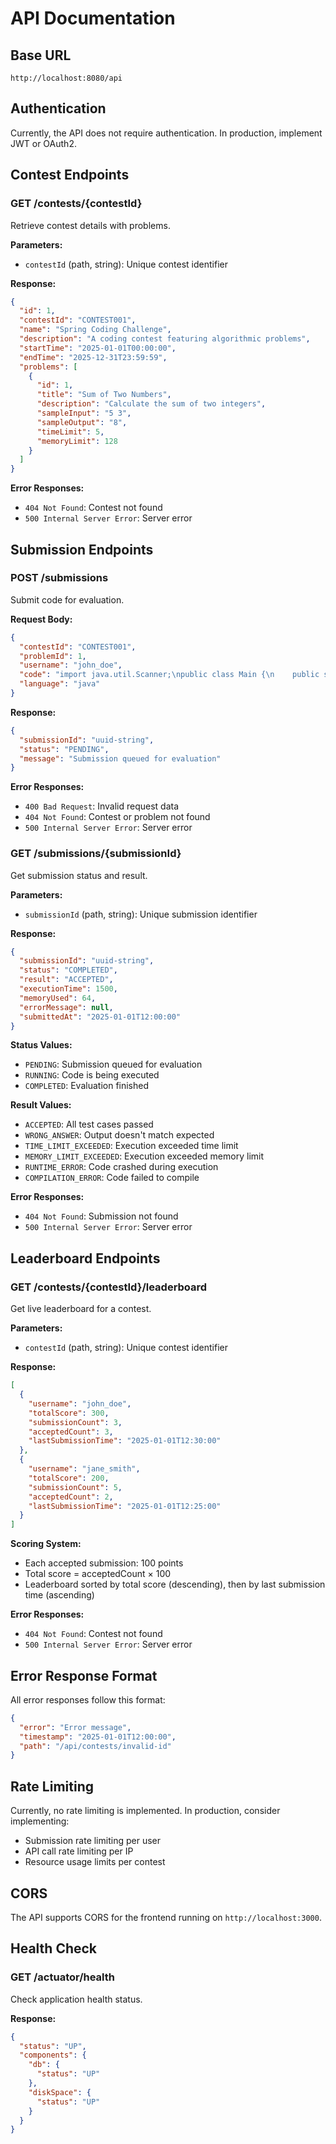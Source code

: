 # API Documentation

## Base URL
```
http://localhost:8080/api
```

## Authentication
Currently, the API does not require authentication. In production, implement JWT or OAuth2.

## Contest Endpoints

### GET /contests/{contestId}
Retrieve contest details with problems.

**Parameters:**
- `contestId` (path, string): Unique contest identifier

**Response:**
```json
{
  "id": 1,
  "contestId": "CONTEST001",
  "name": "Spring Coding Challenge",
  "description": "A coding contest featuring algorithmic problems",
  "startTime": "2025-01-01T00:00:00",
  "endTime": "2025-12-31T23:59:59",
  "problems": [
    {
      "id": 1,
      "title": "Sum of Two Numbers",
      "description": "Calculate the sum of two integers",
      "sampleInput": "5 3",
      "sampleOutput": "8",
      "timeLimit": 5,
      "memoryLimit": 128
    }
  ]
}
```

**Error Responses:**
- `404 Not Found`: Contest not found
- `500 Internal Server Error`: Server error

## Submission Endpoints

### POST /submissions
Submit code for evaluation.

**Request Body:**
```json
{
  "contestId": "CONTEST001",
  "problemId": 1,
  "username": "john_doe",
  "code": "import java.util.Scanner;\npublic class Main {\n    public static void main(String[] args) {\n        Scanner sc = new Scanner(System.in);\n        int a = sc.nextInt();\n        int b = sc.nextInt();\n        System.out.println(a + b);\n    }\n}",
  "language": "java"
}
```

**Response:**
```json
{
  "submissionId": "uuid-string",
  "status": "PENDING",
  "message": "Submission queued for evaluation"
}
```

**Error Responses:**
- `400 Bad Request`: Invalid request data
- `404 Not Found`: Contest or problem not found
- `500 Internal Server Error`: Server error

### GET /submissions/{submissionId}
Get submission status and result.

**Parameters:**
- `submissionId` (path, string): Unique submission identifier

**Response:**
```json
{
  "submissionId": "uuid-string",
  "status": "COMPLETED",
  "result": "ACCEPTED",
  "executionTime": 1500,
  "memoryUsed": 64,
  "errorMessage": null,
  "submittedAt": "2025-01-01T12:00:00"
}
```

**Status Values:**
- `PENDING`: Submission queued for evaluation
- `RUNNING`: Code is being executed
- `COMPLETED`: Evaluation finished

**Result Values:**
- `ACCEPTED`: All test cases passed
- `WRONG_ANSWER`: Output doesn't match expected
- `TIME_LIMIT_EXCEEDED`: Execution exceeded time limit
- `MEMORY_LIMIT_EXCEEDED`: Execution exceeded memory limit
- `RUNTIME_ERROR`: Code crashed during execution
- `COMPILATION_ERROR`: Code failed to compile

**Error Responses:**
- `404 Not Found`: Submission not found
- `500 Internal Server Error`: Server error

## Leaderboard Endpoints

### GET /contests/{contestId}/leaderboard
Get live leaderboard for a contest.

**Parameters:**
- `contestId` (path, string): Unique contest identifier

**Response:**
```json
[
  {
    "username": "john_doe",
    "totalScore": 300,
    "submissionCount": 3,
    "acceptedCount": 3,
    "lastSubmissionTime": "2025-01-01T12:30:00"
  },
  {
    "username": "jane_smith",
    "totalScore": 200,
    "submissionCount": 5,
    "acceptedCount": 2,
    "lastSubmissionTime": "2025-01-01T12:25:00"
  }
]
```

**Scoring System:**
- Each accepted submission: 100 points
- Total score = acceptedCount × 100
- Leaderboard sorted by total score (descending), then by last submission time (ascending)

**Error Responses:**
- `404 Not Found`: Contest not found
- `500 Internal Server Error`: Server error

## Error Response Format

All error responses follow this format:
```json
{
  "error": "Error message",
  "timestamp": "2025-01-01T12:00:00",
  "path": "/api/contests/invalid-id"
}
```

## Rate Limiting

Currently, no rate limiting is implemented. In production, consider implementing:
- Submission rate limiting per user
- API call rate limiting per IP
- Resource usage limits per contest

## CORS

The API supports CORS for the frontend running on `http://localhost:3000`.

## Health Check

### GET /actuator/health
Check application health status.

**Response:**
```json
{
  "status": "UP",
  "components": {
    "db": {
      "status": "UP"
    },
    "diskSpace": {
      "status": "UP"
    }
  }
}
```

